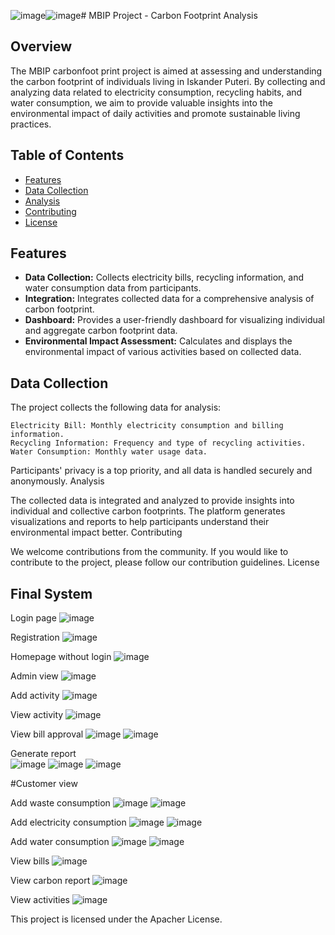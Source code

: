 ![image](https://github.com/CORHYN/InternetProgramming-Project/assets/101929444/6c02ad35-c375-442a-844f-5b82172263fd)![image](https://github.com/CORHYN/InternetProgramming-Project/assets/101929444/22919b44-9172-4463-a938-5ae556e33c7f)# MBIP Project - Carbon Footprint Analysis
## Overview

The MBIP carbonfoot print project is aimed at assessing and understanding the carbon footprint of individuals living in Iskander Puteri. By collecting and analyzing data related to electricity consumption, recycling habits, and water consumption, we aim to provide valuable insights into the environmental impact of daily activities and promote sustainable living practices.
## Table of Contents

- [Features](#features)
- [Data Collection](#data-collection)
- [Analysis](#analysis)
- [Contributing](#contributing)
- [License](#license)

## Features

- **Data Collection:** Collects electricity bills, recycling information, and water consumption data from participants.
- **Integration:** Integrates collected data for a comprehensive analysis of carbon footprint.
- **Dashboard:** Provides a user-friendly dashboard for visualizing individual and aggregate carbon footprint data.
- **Environmental Impact Assessment:** Calculates and displays the environmental impact of various activities based on collected data.
  
## Data Collection

The project collects the following data for analysis:

    Electricity Bill: Monthly electricity consumption and billing information.
    Recycling Information: Frequency and type of recycling activities.
    Water Consumption: Monthly water usage data.

Participants' privacy is a top priority, and all data is handled securely and anonymously.
Analysis

The collected data is integrated and analyzed to provide insights into individual and collective carbon footprints. The platform generates visualizations and reports to help participants understand their environmental impact better.
Contributing

We welcome contributions from the community. If you would like to contribute to the project, please follow our contribution guidelines.
License

## Final System

Login page 
![image](https://github.com/CORHYN/InternetProgramming-Project/assets/101929444/9d469abf-74c2-47ad-a1d2-558208852176)

Registration 
![image](https://github.com/CORHYN/InternetProgramming-Project/assets/101929444/8fd34fac-bbe1-47e8-a621-a55345a141b7)

Homepage without login 
![image](https://github.com/CORHYN/InternetProgramming-Project/assets/101929444/96dbb082-fd30-4d60-9d83-de59c01bda64)

Admin  view 
![image](https://github.com/CORHYN/InternetProgramming-Project/assets/101929444/e8a7b4d4-f5ea-47ff-bbf5-12b1408576cb)
 
Add activity 
![image](https://github.com/CORHYN/InternetProgramming-Project/assets/101929444/be29368b-246e-466f-b4e4-9f28b596fbae)

View activity 
![image](https://github.com/CORHYN/InternetProgramming-Project/assets/101929444/ab27602f-4556-4c50-be0f-d5cd065dc273)

View bill approval 
![image](https://github.com/CORHYN/InternetProgramming-Project/assets/101929444/37414b88-aee5-420c-85d5-445fc4e7c0a8)
![image](https://github.com/CORHYN/InternetProgramming-Project/assets/101929444/17c539ad-a6ab-4da4-bdd0-4ee63bc0dfce)

Generate report  
![image](https://github.com/CORHYN/InternetProgramming-Project/assets/101929444/5ee310e6-1f56-4eeb-bb56-1df525eb1ff8)
![image](https://github.com/CORHYN/InternetProgramming-Project/assets/101929444/c7616323-8d0a-4682-8f28-77ec21c9ee5d)
![image](https://github.com/CORHYN/InternetProgramming-Project/assets/101929444/c30eef20-e2c9-4de4-b651-3da46bb1d0aa)

#Customer view 

Add waste consumption 
![image](https://github.com/CORHYN/InternetProgramming-Project/assets/101929444/86db69a9-2cea-4727-94ae-c2f9717b1ccc)
![image](https://github.com/CORHYN/InternetProgramming-Project/assets/101929444/34d4d2c2-d979-4747-98e8-41d5f2a18c4e)

Add electricity  consumption 
![image](https://github.com/CORHYN/InternetProgramming-Project/assets/101929444/c5657c55-6566-401e-a1ed-b2d367d0214f)
![image](https://github.com/CORHYN/InternetProgramming-Project/assets/101929444/b316c7ea-65a2-40f9-a1cb-da2dfa825416)
 
Add water consumption 
![image](https://github.com/CORHYN/InternetProgramming-Project/assets/101929444/a84e7a8f-6f68-4c72-aa20-bd65e8faea61)
![image](https://github.com/CORHYN/InternetProgramming-Project/assets/101929444/eedd6298-95be-400f-a53f-1f9416dc479d)
 
View bills 
![image](https://github.com/CORHYN/InternetProgramming-Project/assets/101929444/9e534483-97c8-4844-bef6-e88277d294cb)
 
View carbon report 
![image](https://github.com/CORHYN/InternetProgramming-Project/assets/101929444/8ab1b528-f44d-49b2-be69-ffc4745ee069)
 
View activities 
![image](https://github.com/CORHYN/InternetProgramming-Project/assets/101929444/24a03243-dec8-4e2f-a336-5546de324cac)




This project is licensed under the Apacher License.
